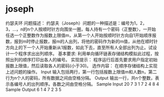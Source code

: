 # joseph
约瑟夫环
问题描述：
约瑟夫（Joseph）问题的一种描述是：编号为1，2，3，…，n的n个人按顺时针方向围坐一圈，每人持有一个密码〈正整数〉，一开始任选一个正整数作为报数上限值m，从第一个人开始按顺时针方向自1开始顺序报数，报到m时停止报数，报m的人出列，将他的密码作为新的m值，从他在顺时针方向上的下一个人开始重新从1报数，如此下去，直至所有人全部出列为止。试设计一个程序求出出列顺序。
基本要求:
利用单向循环链表存储结构模拟此过程，按照出列的顺序打印出各人的编号。
实现提示：
程序运行后首先要求用户指定初始报数上限值，然后读取各人的密码(小于30)。
选作内容：
在顺序存储结构上实现上述问题的操作。
Input
输入包括两行，第一行包括报数上限值m和人数n，第二行为n个人的密码，所有数据之间由空格分隔。
Output
输出一行，共n个整数，表示各编号人的出列顺序。各数之间由空格分隔。
Sample Input
20 7
3 1 7 2 4 8 4
Sample Output
6 1 4 7 2 3 5
